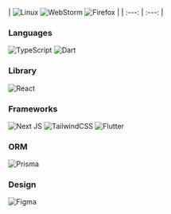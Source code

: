 
| ![Linux](https://img.shields.io/badge/Linux-FCC624?style=for-the-badge&logo=linux&logoColor=ff008b&color=18152e) ![WebStorm](https://img.shields.io/badge/webstorm-143?style=for-the-badge&logo=webstorm&logoColor=ff008b&color=18152e) ![Firefox](https://img.shields.io/badge/Firefox-FF7139?style=for-the-badge&logo=Firefox-Browser&logoColor=ff008b&color=18152e) |
| :---: | :---: | 
### Languages
![TypeScript](https://img.shields.io/badge/typescript-%23007ACC.svg?style=for-the-badge&logo=typescript&logoColor=ff008b&color=18152e)
![Dart](https://img.shields.io/badge/dart-%230175C2.svg?style=for-the-badge&logo=dart&logoColor=ff008b&color=18152e)
### Library
![React](https://img.shields.io/badge/react-%2320232a.svg?style=for-the-badge&logo=react&logoColor=ff008b&color=18152e)
### Frameworks
![Next JS](https://img.shields.io/badge/Next-black?style=for-the-badge&logo=next.js&logoColor=ff008b&color=18152e)
![TailwindCSS](https://img.shields.io/badge/tailwindcss-%2338B2AC.svg?style=for-the-badge&logo=tailwind-css&logoColor=ff008b&color=18152e)
![Flutter](https://img.shields.io/badge/Flutter-%2302569B.svg?style=for-the-badge&logo=Flutter&logoColor=ff008b&color=18152e)
### ORM
![Prisma](https://img.shields.io/badge/Prisma-3982CE?style=for-the-badge&logo=Prisma&logoColor=ff008b&color=18152e)
### Design
![Figma](https://img.shields.io/badge/figma-%23F24E1E.svg?style=for-the-badge&logo=figma&logoColor=ff008b&color=18152e)

